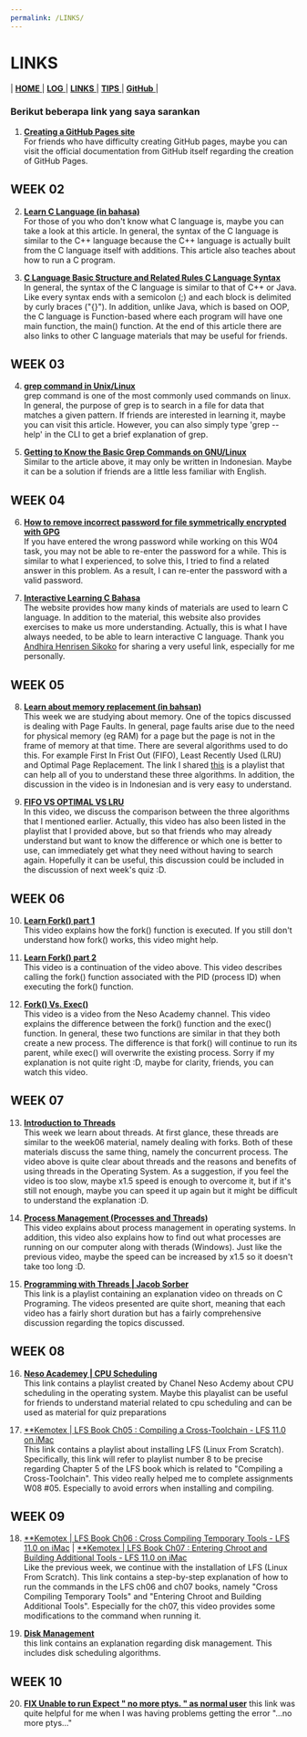 ```yaml
---
permalink: /LINKS/
---
```

# LINKS

| [ **HOME** ](index.md) | [ **LOG** ](TXT/MyLog.txt) | [ **LINKS** ]() | [ **TIPS** ](tips.md) | [ **GitHub** ](https://github.com/abdulrahman01uiacid/os212) |

### Berikut beberapa link yang saya sarankan
1. [**Creating a GitHub Pages site**](https://docs.github.com/en/pages/getting-started-with-github-pages/creating-a-github-pages-site)<br>
   For friends who have difficulty creating GitHub pages, maybe you can visit the official documentation from GitHub itself regarding the creation of GitHub Pages.

## WEEK 02
2. [**Learn C Language (in bahasa)**](https://www.petanikode.com/c-linux/)<br>
   For those of you who don't know what C language is, maybe you can take a look at this article. In general, the syntax of the C language is similar to the C++ language because the C++ language is actually built from the C language itself with additions. This article also teaches about how to run a C program.

3. [**C Language Basic Structure and Related Rules C Language Syntax**](https://www.petanikode.com/c-syntak/)<br>
   In general, the syntax of the C language is similar to that of C++ or Java. Like every syntax ends with a semicolon (;) and each block is delimited by curly braces ("{}"). In addition, unlike Java, which is based on OOP, the C language is Function-based where each program will have one main function, the main() function. At the end of this article there are also links to other C language materials that may be useful for friends.

## WEEK 03
4. [**grep command in Unix/Linux**](https://www.geeksforgeeks.org/grep-command-in-unixlinux/)<br>
   grep command is one of the most commonly used commands on linux. In general, the purpose of grep is to search in a file for data that matches a given pattern. If friends are interested in learning it, maybe you can visit this article. However, you can also simply type 'grep --help' in the CLI to get a brief explanation of grep.

5. [**Getting to Know the Basic Grep Commands on GNU/Linux**](https://www.linuxsec.org/2016/10/basic-grep-command.html)<br>
   Similar to the article above, it may only be written in Indonesian. Maybe it can be a solution if friends are a little less familiar with English.

## WEEK 04
6. [**How to remove incorrect password for file symmetrically encrypted with GPG**](https://superuser.com/questions/1097230/how-to-remove-incorrect-password-for-file-symmetrically-encrypted-with-gpg)<br>
   If you have entered the wrong password while working on this W04 task, you may not be able to re-enter the password for a while. This is similar to what I experienced, to solve this, I tried to find a related answer in this problem. As a result, I can re-enter the password with a valid password.

7. [**Interactive Learning C Bahasa**](https://www.learn-c.org/)<br>
   The website provides how many kinds of materials are used to learn C language. In addition to the material, this website also provides exercises to make us more understanding. Actually, this is what I have always needed, to be able to learn interactive C language. Thank you [Andhira Henrisen Sikoko](https://andhi30.github.io/os212/) for sharing a very useful link, especially for me personally.

## WEEK 05
8. [**Learn about memory replacement (in bahsan)**](https://www.youtube.com/watch?v=WCky3aQMaPA&list=PL21TusoIkLo8nLC2wdibOhhYwrdXWnulT)<br>
   This week we are studying about memory. One of the topics discussed is dealing with Page Faults. In general, page faults arise due to the need for physical memory (eg RAM) for a page but the page is not in the frame of memory at that time. There are several algorithms used to do this. For example First In Frist Out (FIFO), Least Recently Used (LRU) and Optimal Page Replacement. The link I shared [this](https://www.youtube.com/watch?v=WCky3aQMaPA&list=PL21TusoIkLo8nLC2wdibOhhYwrdXWnulT) is a playlist that can help all of you to understand these three algorithms. In addition, the discussion in the video is in Indonesian and is very easy to understand.

9. [**FIFO VS OPTIMAL VS LRU**](https://www.youtube.com/watch?v=IHu-8IQ97AQ&list=PL21TusoIkLo8nLC2wdibOhhYwrdXWnulT&index=6)<br>
   In this video, we discuss the comparison between the three algorithms that I mentioned earlier. Actually, this video has also been listed in the playlist that I provided above, but so that friends who may already understand but want to know the difference or which one is better to use, can immediately get what they need without having to search again. Hopefully it can be useful, this discussion could be included in the discussion of next week's quiz :D.

## WEEK 06
10. [**Learn Fork() part 1**](https://www.youtube.com/watch?v=PwxTbksJ2fo)<br>
    This video explains how the fork() function is executed. If you still don't understand how fork() works, this video might help.

11. [**Learn Fork() part 2**](https://www.youtube.com/watch?v=_kUiH8DG-Ao)<br>
    This video is a continuation of the video above. This video describes calling the fork() function associated with the PID (process ID) when executing the fork() function.

12. [**Fork() Vs. Exec()**](https://www.youtube.com/watch?v=IFEFVXvjiHY)<br>
    This video is a video from the Neso Academy channel. This video explains the difference between the fork() function and the exec() function. In general, these two functions are similar in that they both create a new process. The difference is that fork() will continue to run its parent, while exec() will overwrite the existing process. Sorry if my explanation is not quite right :D, maybe for clarity, friends, you can watch this video.

## WEEK 07
13. [**Introduction to Threads**](https://www.youtube.com/watch?v=LOfGJcVnvAk)<br>
    This week we learn about threads. At first glance, these threads are similar to the week06 material, namely dealing with forks. Both of these materials discuss the same thing, namely the concurrent process. The video above is quite clear about threads and the reasons and benefits of using threads in the Operating System. As a suggestion, if you feel the video is too slow, maybe x1.5 speed is enough to overcome it, but if it's still not enough, maybe you can speed it up again but it might be difficult to understand the explanation :D.

14. [**Process Management (Processes and Threads)**](https://www.youtube.com/watch?v=OrM7nZcxXZU)<br>
    This video explains about process management in operating systems. In addition, this video also explains how to find out what processes are running on our computer along with therads (Windows). Just like the previous video, maybe the speed can be increased by x1.5 so it doesn't take too long :D.

15. [**Programming with Threads | Jacob Sorber**](https://www.youtube.com/watch?v=uA8X5zNOGw8&list=PL9IEJIKnBJjFZxuqyJ9JqVYmuFZHr7CFM)<br>
    This link is a playlist containing an explanation video on threads on C Programing. The videos presented are quite short, meaning that each video has a fairly short duration but has a fairly comprehensive discussion regarding the topics discussed.

## WEEK 08
16. [**Neso Academey | CPU Scheduling**](https://www.youtube.com/watch?v=EWkQl0n0w5M&list=PLBlnK6fEyqRitWSE_AyyySWfhRgyA-rHk)<br>
    This link contains a playlist created by Chanel Neso Acdemy about CPU scheduling in the operating system. Maybe this playalist can be useful for friends to understand material related to cpu scheduling and can be used as material for quiz preparations

17. [**Kemotex | LFS Book Ch05 : Compiling a Cross-Toolchain - LFS 11.0 on iMac ](https://www.youtube.com/watch?v=xVKFOJQOFWE&list=PLyc5xVO2uDsDK5_zewRXYOZA0cyjwcboE&index=8)<br>
    This link contains a playlist about installing LFS (Linux From Scratch). Specifically, this link will refer to playlist number 8 to be precise regarding Chapter 5 of the LFS book which is related to "Compiling a Cross-Toolchain". This video really helped me to complete assignments W08 #05. Especially to avoid errors when installing and compiling.

## WEEK 09
18. [**Kemotex | LFS Book Ch06 : Cross Compiling Temporary Tools - LFS 11.0 on iMac](https://www.youtube.com/watch?v=Mbct6F1xwpE) | [**Kemotex | LFS Book Ch07 : Entering Chroot and Building Additional Tools - LFS 11.0 on iMac](https://www.youtube.com/watch?v=rVj1xtWOtDs)<br>
    Like the previous week, we continue with the installation of LFS (Linux From Scratch). This link contains a step-by-step explanation of how to run the commands in the LFS ch06 and ch07 books, namely "Cross Compiling Temporary Tools" and "Entering Chroot and Building Additional Tools". Especially for the ch07, this video provides some modifications to the command when running it.

19. [**Disk Management**](https://www.youtube.com/watch?v=ZjMwUhapSEM&list=PLGbtq_0KHpRIWsBcVFbeGY8FRLqLsHIMQ)<br>
    this link contains an explanation regarding disk management. This includes disk scheduling algorithms.

## WEEK 10
20. [**FIX Unable to run Expect " no more ptys. " as normal user**](https://serverfault.com/questions/891921/unable-to-run-expect-no-more-ptys-as-normal-user)
    this link was quite helpful for me when I was having problems getting the error "...no more ptys..."
